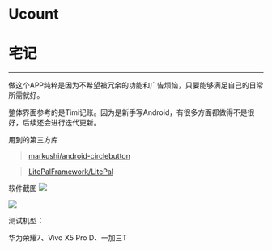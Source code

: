 **Ucount**
===
# 宅记

***
做这个APP纯粹是因为不希望被冗余的功能和广告烦恼，只要能够满足自己的日常所需就好。

整体界面参考的是Timi记账。因为是新手写Android，有很多方面都做得不是很好，后续还会进行迭代更新。

用到的第三方库
> [markushi/android-circlebutton](https://github.com/markushi/android-circlebutton)

> [LitePalFramework/LitePal](https://github.com/LitePalFramework/LitePal) 

软件截图
![](https://github.com/yuukidach/Ucount/blob/master/Markdown%20Image/Screenshot_2017-03-17-10-40-31.png?raw=true)

![](https://github.com/yuukidach/Ucount/blob/master/Markdown%20Image/Screenshot_2017-03-17-10-40-52.png?raw=true) 

测试机型：

华为荣耀7、Vivo X5 Pro D、一加三T